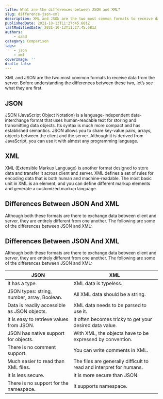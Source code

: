 ```yaml
---
title: What are the differences between JSON and XML?
slug: difference-json-xml
description: XML and JSON are the two most common formats to receive data from the server. Before understanding the differences between these two, let’s see what they are first.
publishedDate: 2021-10-13T11:27:45.681Z
lastModifiedDate: 2021-10-13T11:27:45.681Z
authors:
    - saad
category: Comparison
tags:
    - json
    - xml
coverImage: ''
draft: false
---
```


<Lead>
XML and JSON are the two most common formats to receive data from the server. Before understanding the differences between these two, let’s see what they are first.
</Lead>

## JSON

JSON (JavaScript Object Notation) is a language-independent data-interchange format that uses human-readable text for storing and transmitting data objects. Its syntax is much more compact and has established semantics. JSON allows you to share key-value pairs, arrays, objects between the client and the server. Although it is derived from JavaScript, you can use it with almost any programming language.

## XML

XML (Extensible Markup Language) is another format designed to store data and transfer it across client and server. XML defines a set of rules for encoding data that is both human and machine-readable. The most basic unit in XML is an element, and you can define different markup elements and generate a customized markup language.

## Differences Between JSON And XML

Although both these formats are there to exchange data between client and server, they are entirely different from one another. The following are some of the differences between JSON and XML:

## Differences Between JSON And XML

Although both these formats are there to exchange data between client and server, they are entirely different from one another. The following are some of the differences between JSON and XML:

| JSON                                        | XML                                                                 |
| ------------------------------------------- | ------------------------------------------------------------------- |
| It has a type.                              | XML data is typeless.                                               |
| JSON types: string, number, array, Boolean. | All XML data should be a string.                                    |
| Data is readily accessible as JSON objects. | XML data needs to be parsed to use it.                              |
| It is easy to retrieve values from JSON.    | It often becomes tricky to get your desired data value.             |
| JSON has native support for objects.        | With XML, the objects have to be expressed by convention.           |
| There is no comment support.                | You can write comments in XML.                                      |
| Much easier to read than XML files.         | The files are generally difficult to read and interpret for humans. |
| It is less secure.                          | It is more secure than JSON.                                        |
| There is no support for the namespace.      | It supports namespace.                                              |
